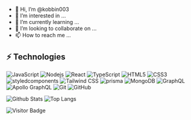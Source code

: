 - 👋 Hi, I’m @kobbin003
- 👀 I’m interested in ...
- 🌱 I’m currently learning ...
- 💞️ I’m looking to collaborate on ...
- 📫 How to reach me ...

## ⚡ Technologies

![JavaScript](https://img.shields.io/badge/-JavaScript-black?style=flat-square&logo=javascript)
![Nodejs](https://img.shields.io/badge/-Nodejs-black?style=flat-square&logo=Node.js)
![React](https://img.shields.io/badge/-React-black?style=flat-square&logo=react)
![TypeScript](https://img.shields.io/badge/-TypeScript-007ACC?style=flat-square&logo=typescript&logoColor=white)
![HTML5](https://img.shields.io/badge/-HTML5-E34F26?style=flat-square&logo=html5&logoColor=white)
![CSS3](https://img.shields.io/badge/-CSS3-1572B6?style=flat-square&logo=css3)
![styledcomponents](https://img.shields.io/badge/-styledcomponents-1572B6?style=flat-square&logo=styledcomponents&color=CF7780&logoColor=white)
![Tailwind CSS](https://img.shields.io/badge/-tailwindcss-1572B6?style=flat-square&logo=tailwindcss)
![prisma](https://img.shields.io/badge/-prisma-1572B6?style=flat-square&logo=prisma)
![MongoDB](https://img.shields.io/badge/-MongoDB-black?style=flat-square&logo=mongodb)
![GraphQL](https://img.shields.io/badge/-GraphQL-E10098?style=flat-square&logo=graphql)
![Apollo GraphQL](https://img.shields.io/badge/-Apollo%20GraphQL-311C87?style=flat-square&logo=apollo-graphql)
![Git](https://img.shields.io/badge/-Git-black?style=flat-square&logo=git)
![GitHub](https://img.shields.io/badge/-GitHub-181717?style=flat-square&logo=github)

![Github Stats](https://github-readme-stats.vercel.app/api?username=kobbin003&count_private=true&show_icons=true&include_all_commits=true)
![Top Langs](https://github-readme-stats.vercel.app/api/top-langs/?username=kobbin003&hide=TeX&layout=compact)

![Visitor Badge](https://visitor-badge.laobi.icu/badge?page_id=kobbin003.kobbin003)
<!---
kobbin003/kobbin003 is a ✨ special ✨ repository because its `README.md` (this file) appears on your GitHub profile.
You can click the Preview link to take a look at your changes.
--->
